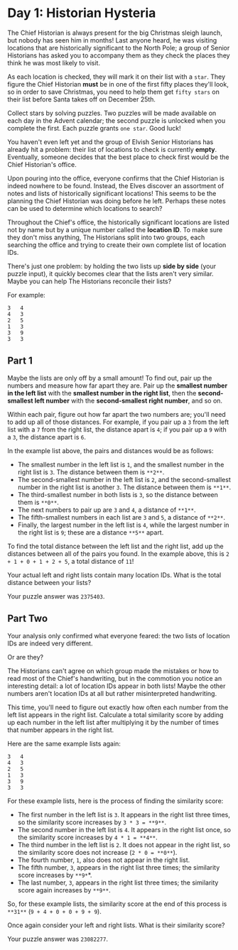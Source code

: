 # Day 1: Historian Hysteria

The Chief Historian is always present for the big Christmas sleigh launch, but nobody has seen him in months!
Last anyone heard, he was visiting locations that are historically significant to the North Pole; a group of Senior Historians has asked you to accompany them as they check the places they think he was most likely to visit.

As each location is checked, they will mark it on their list with a `star`.
They figure the Chief Historian **must** be in one of the first fifty places they'll look, so in order to save Christmas, you need to help them get `fifty stars` on their list before Santa takes off on December 25th.

Collect stars by solving puzzles.
Two puzzles will be made available on each day in the Advent calendar; the second puzzle is unlocked when you complete the first.
Each puzzle grants `one star`.
Good luck!

You haven't even left yet and the group of Elvish Senior Historians has already hit a problem: their list of locations to check is currently **empty**.
Eventually, someone decides that the best place to check first would be the Chief Historian's office.

Upon pouring into the office, everyone confirms that the Chief Historian is indeed nowhere to be found.
Instead, the Elves discover an assortment of notes and lists of historically significant locations!
This seems to be the planning the Chief Historian was doing before he left.
Perhaps these notes can be used to determine which locations to search?

Throughout the Chief's office, the historically significant locations are listed not by name but by a unique number called the **location ID**.
To make sure they don't miss anything, The Historians split into two groups, each searching the office and trying to create their own complete list of location IDs.

There's just one problem: by holding the two lists up **side by side** (your puzzle input), it quickly becomes clear that the lists aren't very similar.
Maybe you can help The Historians reconcile their lists?

For example:

    3   4
    4   3
    2   5
    1   3
    3   9
    3   3

## Part 1

Maybe the lists are only off by a small amount!
To find out, pair up the numbers and measure how far apart they are.
Pair up the **smallest number in the left list** with the **smallest number in the right list**, then the **second-smallest left number** with the **second-smallest right number**, and so on.

Within each pair, figure out how far apart the two numbers are; you'll need to add up all of those distances.
For example, if you pair up a `3` from the left list with a `7` from the right list, the distance apart is `4`; if you pair up a `9` with a `3`, the distance apart is `6`.

In the example list above, the pairs and distances would be as follows:

- The smallest number in the left list is `1`, and the smallest number in the right list is `3`. The distance between them is `**2**`.
- The second-smallest number in the left list is `2`, and the second-smallest number in the right list is another `3`. The distance between them is `**1**`.
- The third-smallest number in both lists is `3`, so the distance between them is `**0**`.
- The next numbers to pair up are `3` and `4`, a distance of `**1**`.
- The fifth-smallest numbers in each list are `3` and `5`, a distance of `**2**`.
- Finally, the largest number in the left list is `4`, while the largest number in the right list is `9`; these are a distance `**5**` apart.

To find the total distance between the left list and the right list, add up the distances between all of the pairs you found.
In the example above, this is `2 + 1 + 0 + 1 + 2 + 5`, a total distance of `11`!

Your actual left and right lists contain many location IDs.
What is the total distance between your lists?

Your puzzle answer was `2375403`.

## Part Two

Your analysis only confirmed what everyone feared: the two lists of location IDs are indeed very different.

Or are they?

The Historians can't agree on which group made the mistakes or how to read most of the Chief's handwriting, but in the commotion you notice an interesting detail: a lot of location IDs appear in both lists!
Maybe the other numbers aren't location IDs at all but rather misinterpreted handwriting.

This time, you'll need to figure out exactly how often each number from the left list appears in the right list.
Calculate a total similarity score by adding up each number in the left list after multiplying it by the number of times that number appears in the right list.

Here are the same example lists again:

    3   4
    4   3
    2   5
    1   3
    3   9
    3   3

For these example lists, here is the process of finding the similarity score:
- The first number in the left list is `3`. It appears in the right list three times, so the similarity score increases by `3 * 3 = **9**`.
- The second number in the left list is `4`. It appears in the right list once, so the similarity score increases by `4 * 1 = **4**`.
- The third number in the left list is `2`. It does not appear in the right list, so the similarity score does not increase \(`2 * 0 = **0**`\).
- The fourth number, `1`, also does not appear in the right list.
- The fifth number, `3`, appears in the right list three times; the similarity score increases by `**9*`*.
- The last number, `3`, appears in the right list three times; the similarity score again increases by `**9**`.

So, for these example lists, the similarity score at the end of this process is `**31**` \(`9 + 4 + 0 + 0 + 9 + 9`\).

Once again consider your left and right lists. What is their similarity score?

Your puzzle answer was `23082277`.
